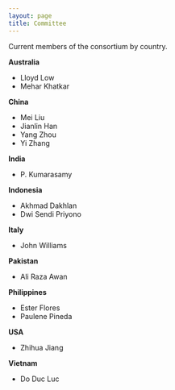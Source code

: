 ```yaml
---
layout: page
title: Committee
---
```


Current members of the consortium by country.

**Australia**
- Lloyd Low
- Mehar Khatkar

**China**
- Mei Liu
- Jianlin Han
- Yang Zhou
- Yi Zhang

**India**
- P. Kumarasamy

**Indonesia**
- Akhmad Dakhlan
- Dwi Sendi Priyono

**Italy**
- John Williams

**Pakistan**
- Ali Raza Awan

**Philippines**
- Ester Flores
- Paulene Pineda

**USA**
- Zhihua Jiang

**Vietnam**
- Do Duc Luc
